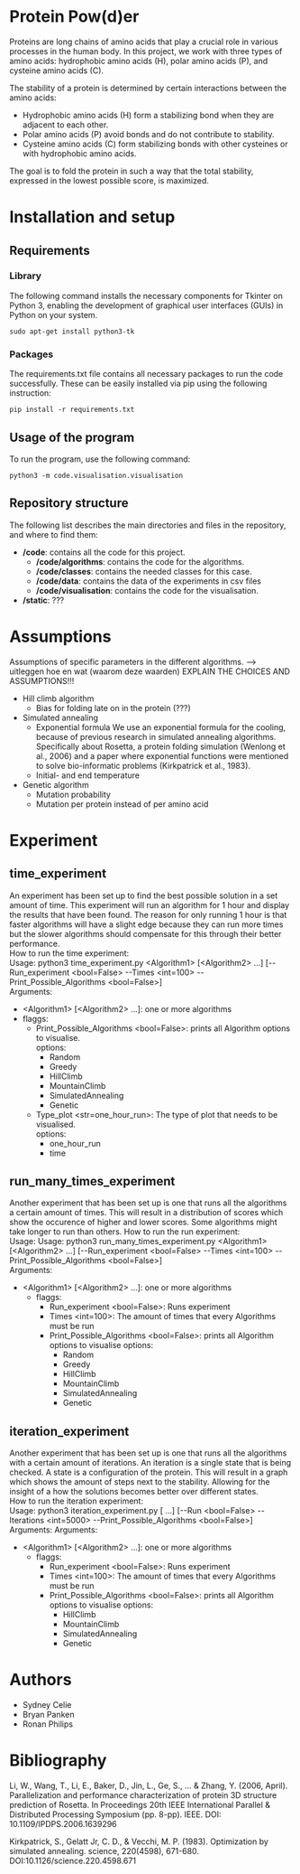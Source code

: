 # Protein Pow(d)er
Proteins are long chains of amino acids that play a crucial role in various processes in the human body. In this project, we work with three types of amino acids: hydrophobic amino acids (H), polar amino acids (P), and cysteine amino acids (C).

The stability of a protein is determined by certain interactions between the amino acids:
- Hydrophobic amino acids (H) form a stabilizing bond when they are adjacent to each other.
- Polar amino acids (P) avoid bonds and do not contribute to stability.
- Cysteine amino acids (C) form stabilizing bonds with other cysteines or with hydrophobic amino acids.

The goal is to fold the protein in such a way that the total stability, expressed in the lowest possible score, is maximized.

# Installation and setup
## Requirements
### Library
The following command installs the necessary components for Tkinter on Python 3, enabling the development of graphical user interfaces (GUIs) in Python on your system. 
```
sudo apt-get install python3-tk
```
### Packages
The requirements.txt file contains all necessary packages to run the code successfully. These can be easily installed via pip using the following instruction:
```
pip install -r requirements.txt
```

## Usage of the program
[Needs to be changed to the actual run commands]: #
To run the program, use the following command:
```
python3 -m code.visualisation.visualisation
```

## Repository structure
The following list describes the main directories and files in the repository, and where to find them:
* **/code**: contains all the code for this project.
    * **/code/algorithms**: contains the code for the algorithms.
    * **/code/classes**: contains the needed classes for this case.
    * **/code/data**: contains the data of the experiments in csv files
    * **/code/visualisation**: contains the code for the visualisation.
* **/static**: ???

# Assumptions
Assumptions of specific parameters in the different algorithms. --> uitleggen hoe en wat (waarom deze waarden)
EXPLAIN THE CHOICES AND ASSUMPTIONS!!!
* Hill climb algorithm
    - Bias for folding late on in the protein (???)
* Simulated annealing
    - Exponential formula
        We use an exponential formula for the cooling, because of previous research in simulated annealing algorithms. Specifically about Rosetta, a protein folding simulation (Wenlong et al., 2006) and a paper where exponential functions were mentioned to solve bio-informatic problems (Kirkpatrick et al., 1983). 
    - Initial- and end temperature
* Genetic algorithm
    - Mutation probability
    - Mutation per protein instead of per amino acid

# Experiment
## time_experiment
An experiment has been set up to find the best possible solution in a set amount of time. This experiment will run an algorithm for 1 hour and display the results that have been found. The reason for only running 1 hour is that faster algorithms will have a slight edge because they can run more times but the slower algorithms should compensate for this through their better performance.\
How to run the time experiment:\
Usage: python3 time_experiment.py \<Algorithm1> [\<Algorithm2> ...] [--Run_experiment \<bool=False> --Times \<int=100> --Print_Possible_Algorithms \<bool=False>]\
Arguments:
- \<Algorithm1> [\<Algorithm2> ...]: one or more algorithms
- flaggs:
    - Print_Possible_Algorithms \<bool=False>: prints all Algorithm options to visualise.\
        options:
        - Random
        - Greedy
        - HillClimb
        - MountainClimb
        - SimulatedAnnealing
        - Genetic
    - Type_plot \<str=one_hour_run>: The type of plot that needs to be visualised.\
        options:
        - one_hour_run
        - time

## run_many_times_experiment
Another experiment that has been set up is one that runs all the algorithms a certain amount of times. This will result in a distribution of scores which show the occurence of higher and lower scores. Some algorithms might take longer to run than others.
How to run the run experiment:\
Usage: Usage: python3 run_many_times_experiment.py \<Algorithm1> [\<Algorithm2> ...] [--Run_experiment \<bool=False> --Times \<int=100> --Print_Possible_Algorithms \<bool=False>]\
Arguments:
- \<Algorithm1> [\<Algorithm2> ...]: one or more algorithms
    - flaggs:
        - Run_experiment \<bool=False>: Runs experiment
        - Times \<int=100>: The amount of times that every Algorithms must be run
        - Print_Possible_Algorithms \<bool=False>: prints all Algorithm options to visualise
            options:
            - Random
            - Greedy
            - HillClimb
            - MountainClimb
            - SimulatedAnnealing
            - Genetic

## iteration_experiment
Another experiment that has been set up is one that runs all the algorithms with a certain amount of iterations. An iteration is a single state that is being checked. A state is a configuration of the protein. This will result in a graph which shows the amount of steps next to the stability. Allowing for the insight of a how the solutions becomes better over different states.\
How to run the iteration experiment:\
Usage: python3 iteration_experiment.py <Algorithm1> [<Algorithm2> ...] [--Run <bool=False> --Iterations <int=5000> --Print_Possible_Algorithms <bool=False>]\
Arguments:
Arguments:
- \<Algorithm1> [\<Algorithm2> ...]: one or more algorithms
    - flaggs:
        - Run_experiment \<bool=False>: Runs experiment
        - Times \<int=100>: The amount of times that every Algorithms must be run
        - Print_Possible_Algorithms \<bool=False>: prints all Algorithm options to visualise
            options:
            - HillClimb
            - MountainClimb
            - SimulatedAnnealing
            - Genetic

# Authors
* Sydney Celie
* Bryan Panken
* Ronan Philips

# Bibliography
Li, W., Wang, T., Li, E., Baker, D., Jin, L., Ge, S., ... & Zhang, Y. (2006, April). Parallelization and performance characterization of protein 3D structure prediction of Rosetta. In Proceedings 20th IEEE International Parallel & Distributed Processing Symposium (pp. 8-pp). IEEE. DOI: 10.1109/IPDPS.2006.1639296

Kirkpatrick, S., Gelatt Jr, C. D., & Vecchi, M. P. (1983). Optimization by simulated annealing. science, 220(4598), 671-680. DOI:10.1126/science.220.4598.671